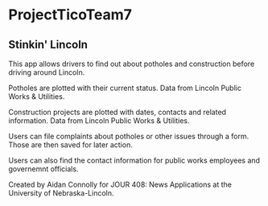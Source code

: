 # ProjectTicoTeam7

## Stinkin' Lincoln

This app allows drivers to find out about potholes and construction before driving around Lincoln.  

Potholes are plotted with their current status. Data from Lincoln Public Works & Utilities.

Construction projects are plotted with dates, contacts and related information. Data from Lincoln Public Works & Utilities.

Users can file complaints about potholes or other issues through a form. Those are then saved for later action.

Users can also find the contact information for public works employees and governemnt officials.

Created by Aidan Connolly for JOUR 408: News Applications at the University of Nebraska-Lincoln.
